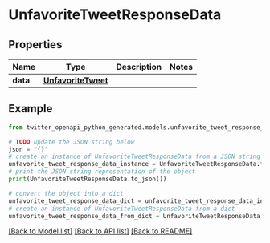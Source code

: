 # UnfavoriteTweetResponseData


## Properties

Name | Type | Description | Notes
------------ | ------------- | ------------- | -------------
**data** | [**UnfavoriteTweet**](UnfavoriteTweet.md) |  | 

## Example

```python
from twitter_openapi_python_generated.models.unfavorite_tweet_response_data import UnfavoriteTweetResponseData

# TODO update the JSON string below
json = "{}"
# create an instance of UnfavoriteTweetResponseData from a JSON string
unfavorite_tweet_response_data_instance = UnfavoriteTweetResponseData.from_json(json)
# print the JSON string representation of the object
print(UnfavoriteTweetResponseData.to_json())

# convert the object into a dict
unfavorite_tweet_response_data_dict = unfavorite_tweet_response_data_instance.to_dict()
# create an instance of UnfavoriteTweetResponseData from a dict
unfavorite_tweet_response_data_from_dict = UnfavoriteTweetResponseData.from_dict(unfavorite_tweet_response_data_dict)
```
[[Back to Model list]](../README.md#documentation-for-models) [[Back to API list]](../README.md#documentation-for-api-endpoints) [[Back to README]](../README.md)


